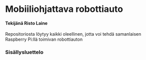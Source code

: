# Mobiiliohjattava robottiauto

#### Tekijänä Risto Laine

Repositoriosta löytyy kaikki oleellinen, jotta voi tehdä samanlaisen Raspberry Pi:llä toimivan robottiauton 


### Sisällysluettelo
